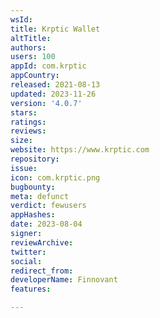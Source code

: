 ```yaml
---
wsId: 
title: Krptic Wallet
altTitle: 
authors: 
users: 100
appId: com.krptic
appCountry: 
released: 2021-08-13
updated: 2023-11-26
version: '4.0.7'
stars: 
ratings: 
reviews: 
size: 
website: https://www.krptic.com
repository: 
issue: 
icon: com.krptic.png
bugbounty: 
meta: defunct
verdict: fewusers
appHashes: 
date: 2023-08-04
signer: 
reviewArchive: 
twitter: 
social: 
redirect_from: 
developerName: Finnovant
features: 

---
```


